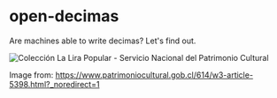 # open-decimas

Are machines able to write decimas? Let's find out.

![Colección La Lira Popular - Servicio Nacional del Patrimonio Cultural](https://user-images.githubusercontent.com/61199264/103969615-34d3bf00-515e-11eb-8a62-e6c0fb96e760.png)

Image from: https://www.patrimoniocultural.gob.cl/614/w3-article-5398.html?_noredirect=1
